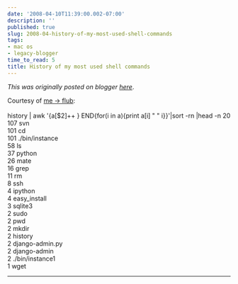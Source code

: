 ```yaml
---
date: '2008-04-10T11:39:00.002-07:00'
description: ''
published: true
slug: 2008-04-history-of-my-most-used-shell-commands
tags:
- mac os
- legacy-blogger
time_to_read: 5
title: History of my most used shell commands
---
```


*This was originally posted on blogger [here](https://pydanny.blogspot.com/2008/04/history-of-my-most-used-shell-commands.html)*.

Courtesy of <a href="http://bruynooghe.blogspot.com/2008/04/shell-history.html">me -&gt; flub</a>:<br /><br />history | awk '{a[$2]++ } END{for(i in a){print a[i] " " i}}'|sort -rn |head -n 20<br />107 svn<br />101 cd<br />101 ./bin/instance<br />58 ls<br />37 python<br />26 mate<br />16 grep<br />11 rm<br />8 ssh<br />4 ipython<br />4 easy_install<br />3 sqlite3<br />2 sudo<br />2 pwd<br />2 mkdir<br />2 history<br />2 django-admin.py<br />2 django-admin<br />2 ./bin/instance1<br />1 wget

---

